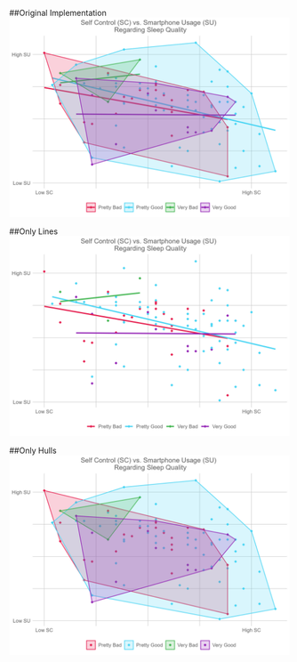 \##Original Implementation ![](SleepyFull.jpg)

\##Only Lines ![](SleepyLines.jpg)

\##Only Hulls ![](SleepyHulls.jpg)
